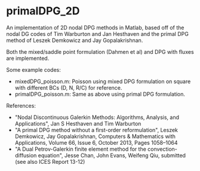 primalDPG_2D
============

An implementation of 2D nodal DPG methods in Matlab, based off of the nodal DG codes of Tim Warburton and Jan Hesthaven and the primal DPG method of Leszek Demkowicz and Jay Gopalakrishnan.

Both the mixed/saddle point formulation (Dahmen et al) and DPG with fluxes are implemented. 

Some example codes: 
- mixedDPG_poisson.m: Poisson using mixed DPG formulation on square with different BCs (D, N, R/C) for reference.
- primalDPG_poisson.m: Same as above using primal DPG formulation. 

References:
- "Nodal Discontinuous Galerkin Methods: Algorithms, Analysis, and Applications", Jan S Hesthaven and Tim Warburton
- "A primal DPG method without a first-order reformulation", Leszek Demkowicz, Jay Gopalakrishnan, Computers & Mathematics with Applications, Volume 66, Issue 6, October 2013, Pages 1058–1064
- "A Dual Petrov-Galerkin finite element method for the convection-diffusion equation", Jesse Chan, John Evans, Weifeng Qiu, submitted (see also ICES Report 13-12)